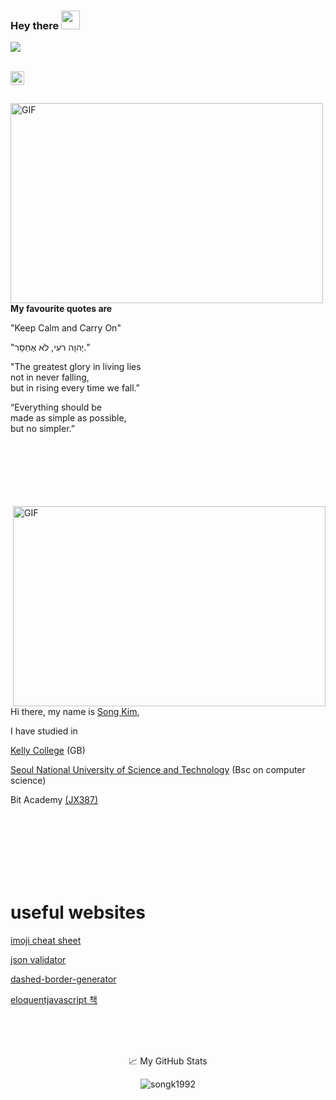 <!-- Section :  Greeting + Visitor Count-->

### Hey there <img src="https://media.giphy.com/media/hvRJCLFzcasrR4ia7z/giphy.gif" width="30px">
  
![](https://visitor-badge.glitch.me/badge?page_id=songk1992.songk1992)


<br />

<!-- Section -->
<!--
**songk1992/songk1992** is a ✨ _special_ ✨ repository because its `README.md` (this file) appears on your GitHub profile.
Here are some ideas to get you started:
- 🔭 I’m currently working on ...
- 🌱 I’m currently learning ...
- 👯 I’m looking to collaborate on ...
- 🤔 I’m looking for help with ...
- 💬 Ask me about ...
- 📫 How to reach me: ...
- 😄 Pronouns: ...
- ⚡ Fun fact: ...
-->


<!-- Social Media -->

<a href="https://www.acmicpc.net/user/zuppiy">
  <img align="left" alt="Song's baekjoon" width="22px" src="https://upload.wikimedia.org/wikipedia/commons/thumb/1/18/ISO_C%2B%2B_Logo.svg/306px-ISO_C%2B%2B_Logo.svg.png" />
</a>



<br />
<br />
<br />

<!-- Section -->


<img align="left" alt="GIF" src="https://github.com/songk1992/songk1992/blob/main/atom.gif?raw=true" width="500" height="320" />

<br />

<b> My favourite quotes are </b>   
  
"Keep Calm and Carry On"  
  
"יְהוָה רֹעִי, לֹא אֶחְסָר."  
  
"The greatest glory in living lies   
not in never falling,   
but in rising every time we fall."   
  
“Everything should be  
made as simple as possible,  
but no simpler.”  
  
<br />
<br />
<br />
<br />
<br />
<br />

<!-- Section -->

<img align="right" alt="GIF" src="https://github.com/songk1992/songk1992/blob/main/code.gif?raw=true" width="500" height="320" />

<br />

Hi there, my name is [Song Kim](https://www.nxver.com/about),

I have studied in

[Kelly College](https://en.wikipedia.org/wiki/Kelly_College) (GB) 

[Seoul National University of Science and Technology](http://www.seoultech.ac.kr)
(Bsc on computer science)

Bit Academy
[(JX387)](http://www.bitacademy.com/Course/Expert/Course_Expert_introduce.asp)




<br />
<br />
<br />
<br />
<br />
<br />


# useful websites
  
[imoji cheat sheet](https://www.webfx.com/tools/emoji-cheat-sheet/ "imoji cheat sheet")

[json validator](https://tools.learningcontainer.com/json-validator/ "json validator")

[dashed-border-generator](https://kovart.github.io/dashed-border-generator/ "dashed-border-generator")

[eloquentjavascript 책](https://eloquentjavascript.net/ "무료자바스크립트 서적")

<br />
<br />
<br />

<!-- Section :  My GitHub Stats-->

<p align="center"> 📈 My GitHub Stats </p>

<p align="center"> <img src="https://github-readme-stats.vercel.app/api?username=songk1992&show_icons=true&theme=gotham" alt="songk1992" />

